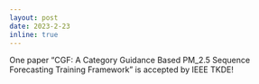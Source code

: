```yaml
---
layout: post
date: 2023-2-23
inline: true
---
```


One paper “CGF: A Category Guidance Based PM_2.5 Sequence Forecasting Training Framework” is accepted by IEEE TKDE!